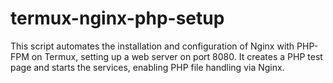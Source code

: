 # termux-nginx-php-setup
This script automates the installation and configuration of Nginx with PHP-FPM on Termux, setting up a web server on port 8080. It creates a PHP test page and starts the services, enabling PHP file handling via Nginx.
